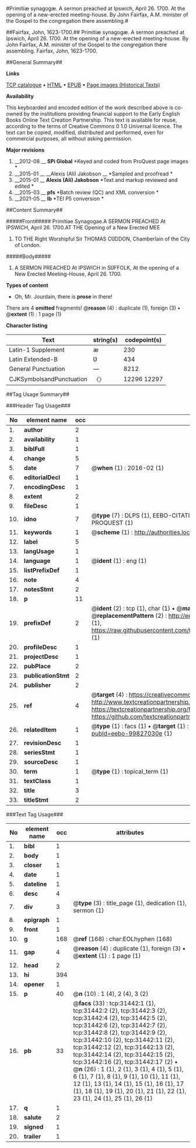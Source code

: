 #Primitiæ synagogæ. A sermon preached at Ipswich, April 26. 1700. At the opening of a new-erected meeting-house. By John Fairfax, A.M. minister of the Gospel to the congregation there assembling.#

##Fairfax, John, 1623-1700.##
Primitiæ synagogæ. A sermon preached at Ipswich, April 26. 1700. At the opening of a new-erected meeting-house. By John Fairfax, A.M. minister of the Gospel to the congregation there assembling.
Fairfax, John, 1623-1700.

##General Summary##

**Links**

[TCP catalogue](http://www.ota.ox.ac.uk/tcp/)  • 
[HTML](http://tei.it.ox.ac.uk/tcp/Texts-HTML/free/A39/A39788.html)  • 
[EPUB](http://tei.it.ox.ac.uk/tcp/Texts-EPUB/free/A39/A39788.epub) • 
[Page images (Historical Texts)](https://historicaltexts.jisc.ac.uk/eebo-99827030e)

**Availability**

This keyboarded and encoded edition of the work described above is co-owned by the
    institutions providing financial support to the Early English Books Online Text Creation
    Partnership. This text is available for reuse, according to the terms of  Creative Commons 0 1.0 Universal
    licence. The text can be copied, modified, distributed and performed, even for commercial
    purposes, all without asking permission.

**Major revisions**

1. __2012-08 __ __SPi Global__ *Keyed and coded from ProQuest page images *
1. __2015-01 __ __Alexis (Ali) Jakobson __ *Sampled and proofread *
1. __2015-01 __ __Alexis (Ali) Jakobson__ *Text and markup reviewed and edited *
1. __2015-03 __ __pfs__ *Batch review (QC) and XML conversion *
1. __2021-05 __ __lb__ *TEI P5 conversion *

##Content Summary##

#####Front#####
Primitiae Synagogae.A SERMON PREACHED At IPSWICH, April 26. 1700.AT THE Opening of a New Erected MEE
1. TO THE Right Worshipful Sir THOMAS CƲDDON, Chamberlain of the City of London.

#####Body#####

1. A SERMON PREACHED At IPSWICH in SƲFFOLK, At the opening of a New Erected Meeting-House, April 26. 1700.

**Types of content**

  * Oh, Mr. Jourdain, there is **prose** in there!

There are 4 **omitted** fragments! 
 @__reason__ (4) : duplicate (1), foreign (3)  •  @__extent__ (1) : 1 page (1)

**Character listing**


|Text|string(s)|codepoint(s)|
|---|---|---|
|Latin-1 Supplement|æ|230|
|Latin Extended-B|Ʋ|434|
|General Punctuation|—|8212|
|CJKSymbolsandPunctuation|〈〉|12296 12297|

##Tag Usage Summary##

###Header Tag Usage###

|No|element name|occ|attributes|
|---|---|---|---|
|1.|__author__|2||
|2.|__availability__|1||
|3.|__biblFull__|1||
|4.|__change__|5||
|5.|__date__|7| @__when__ (1) : 2016-02 (1)|
|6.|__editorialDecl__|1||
|7.|__encodingDesc__|1||
|8.|__extent__|2||
|9.|__fileDesc__|1||
|10.|__idno__|7| @__type__ (7) : DLPS (1), EEBO-CITATION (1), VID (1), EEBO-PROQUEST (1), STC (2), PROQUEST (1)|
|11.|__keywords__|1| @__scheme__ (1) : http://authorities.loc.gov/ (1)|
|12.|__label__|5||
|13.|__langUsage__|1||
|14.|__language__|1| @__ident__ (1) : eng (1)|
|15.|__listPrefixDef__|1||
|16.|__note__|4||
|17.|__notesStmt__|2||
|18.|__p__|11||
|19.|__prefixDef__|2| @__ident__ (2) : tcp (1), char (1)  •  @__matchPattern__ (2) : ([0-9\-]+):([0-9IVX]+) (1), (.+) (1)  •  @__replacementPattern__ (2) : http://eebo.chadwyck.com/downloadtiff?vid=$1&page=$2 (1), https://raw.githubusercontent.com/textcreationpartnership/Texts/master/tcpchars.xml#$1 (1)|
|20.|__profileDesc__|1||
|21.|__projectDesc__|1||
|22.|__pubPlace__|2||
|23.|__publicationStmt__|2||
|24.|__publisher__|2||
|25.|__ref__|4| @__target__ (4) : https://creativecommons.org/publicdomain/zero/1.0/ (1), http://www.textcreationpartnership.org/docs/. (1), https://textcreationpartnership.org/faq/#faq05 (1), https://github.com/textcreationpartnership (1)|
|26.|__relatedItem__|1| @__type__ (1) : facs (1)  •  @__target__ (1) : https://data.historicaltexts.jisc.ac.uk/view?pubId=eebo-99827030e (1)|
|27.|__revisionDesc__|1||
|28.|__seriesStmt__|1||
|29.|__sourceDesc__|1||
|30.|__term__|1| @__type__ (1) : topical_term (1)|
|31.|__textClass__|1||
|32.|__title__|3||
|33.|__titleStmt__|2||


###Text Tag Usage###

|No|element name|occ|attributes|
|---|---|---|---|
|1.|__bibl__|1||
|2.|__body__|1||
|3.|__closer__|1||
|4.|__date__|1||
|5.|__dateline__|1||
|6.|__desc__|4||
|7.|__div__|3| @__type__ (3) : title_page (1), dedication (1), sermon (1)|
|8.|__epigraph__|1||
|9.|__front__|1||
|10.|__g__|168| @__ref__ (168) : char:EOLhyphen (168)|
|11.|__gap__|4| @__reason__ (4) : duplicate (1), foreign (3)  •  @__extent__ (1) : 1 page (1)|
|12.|__head__|2||
|13.|__hi__|394||
|14.|__opener__|1||
|15.|__p__|40| @__n__ (10) : 1 (4), 2 (4), 3 (2)|
|16.|__pb__|33| @__facs__ (33) : tcp:31442:1 (1), tcp:31442:2 (2), tcp:31442:3 (2), tcp:31442:4 (2), tcp:31442:5 (2), tcp:31442:6 (2), tcp:31442:7 (2), tcp:31442:8 (2), tcp:31442:9 (2), tcp:31442:10 (2), tcp:31442:11 (2), tcp:31442:12 (2), tcp:31442:13 (2), tcp:31442:14 (2), tcp:31442:15 (2), tcp:31442:16 (2), tcp:31442:17 (2)  •  @__n__ (26) : 1 (1), 2 (1), 3 (1), 4 (1), 5 (1), 6 (1), 7 (1), 8 (1), 9 (1), 10 (1), 11 (1), 12 (1), 13 (1), 14 (1), 15 (1), 16 (1), 17 (1), 18 (1), 19 (1), 20 (1), 21 (1), 22 (1), 23 (1), 24 (1), 25 (1), 26 (1)|
|17.|__q__|1||
|18.|__salute__|2||
|19.|__signed__|1||
|20.|__trailer__|1||
